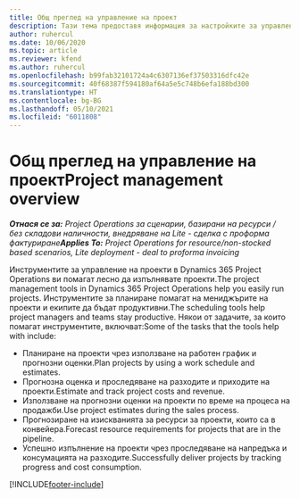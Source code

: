 ```yaml
---
title: Общ преглед на управление на проект
description: Тази тема предоставя информация за настройките за управление на проекти в Dynamics 365 Project Operations.
author: ruhercul
ms.date: 10/06/2020
ms.topic: article
ms.reviewer: kfend
ms.author: ruhercul
ms.openlocfilehash: b99fab32101724a4c6307136ef37503316dfc42e
ms.sourcegitcommit: 40f68387f594180af64a5e5c748b6efa188bd300
ms.translationtype: HT
ms.contentlocale: bg-BG
ms.lasthandoff: 05/10/2021
ms.locfileid: "6011808"
---
```

# <a name="project-management-overview"></a><span data-ttu-id="6892f-103">Общ преглед на управление на проект</span><span class="sxs-lookup"><span data-stu-id="6892f-103">Project management overview</span></span>

<span data-ttu-id="6892f-104">_**Отнася се за:** Project Operations за сценарии, базирани на ресурси / без складови наличности, внедряване на Lite - сделка с проформа фактуриране_</span><span class="sxs-lookup"><span data-stu-id="6892f-104">_**Applies To:** Project Operations for resource/non-stocked based scenarios, Lite deployment - deal to proforma invoicing_</span></span>

<span data-ttu-id="6892f-105">Инструментите за управление на проекти в Dynamics 365 Project Operations ви помагат лесно да изпълнявате проекти.</span><span class="sxs-lookup"><span data-stu-id="6892f-105">The project management tools in Dynamics 365 Project Operations help you easily run projects.</span></span> <span data-ttu-id="6892f-106">Инструментите за планиране помагат на мениджърите на проекти и екипите да бъдат продуктивни.</span><span class="sxs-lookup"><span data-stu-id="6892f-106">The scheduling tools help project managers and teams stay productive.</span></span> <span data-ttu-id="6892f-107">Някои от задачите, за които помагат инструментите, включват:</span><span class="sxs-lookup"><span data-stu-id="6892f-107">Some of the tasks that the tools help with include:</span></span>

- <span data-ttu-id="6892f-108">Планиране на проекти чрез използване на работен график и прогнозни оценки.</span><span class="sxs-lookup"><span data-stu-id="6892f-108">Plan projects by using a work schedule and estimates.</span></span>
- <span data-ttu-id="6892f-109">Прогнозна оценка и проследяване на разходите и приходите на проекти.</span><span class="sxs-lookup"><span data-stu-id="6892f-109">Estimate and track project costs and revenue.</span></span>
- <span data-ttu-id="6892f-110">Използване на прогнозни оценки на проекти по време на процеса на продажби.</span><span class="sxs-lookup"><span data-stu-id="6892f-110">Use project estimates during the sales process.</span></span>
- <span data-ttu-id="6892f-111">Прогнозиране на изискванията за ресурси за проекти, които са в конвейера.</span><span class="sxs-lookup"><span data-stu-id="6892f-111">Forecast resource requirements for projects that are in the pipeline.</span></span>
- <span data-ttu-id="6892f-112">Успешно изпълнение на проекти чрез проследяване на напредъка и консумацията на разходите.</span><span class="sxs-lookup"><span data-stu-id="6892f-112">Successfully deliver projects by tracking progress and cost consumption.</span></span>


[!INCLUDE[footer-include](../includes/footer-banner.md)]